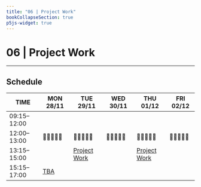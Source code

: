 ```yaml
---
title: "06 | Project Work"
bookCollapseSection: true
p5js-widget: true
---
```


# 06 | Project Work

---

## Schedule

<div class="calendar">

| TIME | MON 28/11 | TUE 29/11 | WED 30/11 | THU 01/12 | FRI 02/12 |
| --- | --- | --- | --- | --- | --- |
| 09:15–12:00 |  |  |  |  |  |
| 12:00–13:00| 🥗🍜🍱🍝🍕 | 🥗🍜🍱🍝🍕 | 🥗🍜🍱🍝🍕 | 🥗🍜🍱🍝🍕 | 🥗🍜🍱🍝🍕 |
| 13:15–15:00 |  | [Project Work](./lesson-01) |  | [Project Work](./lesson-02) |  |
| 15:15–17:00 | [TBA](./lecture) |  |  |  |  |

</div> 